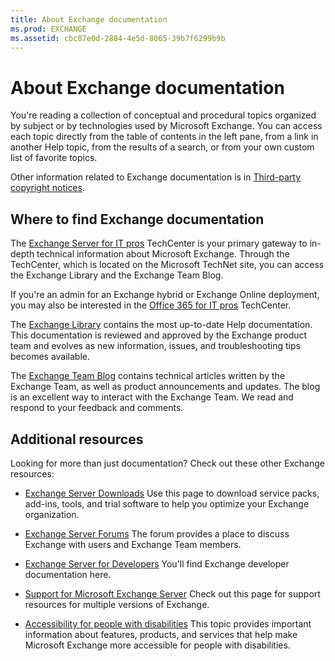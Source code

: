 ```yaml
---
title: About Exchange documentation
ms.prod: EXCHANGE
ms.assetid: cbc07e0d-2884-4e5d-8065-39b7f6299b9b
---
```



# About Exchange documentation

You're reading a collection of conceptual and procedural topics organized by subject or by technologies used by Microsoft Exchange. You can access each topic directly from the table of contents in the left pane, from a link in another Help topic, from the results of a search, or from your own custom list of favorite topics.
  
    
    

Other information related to Exchange documentation is in  [Third-party copyright notices](third-party-copyright-notices.md).
## Where to find Exchange documentation

The  [Exchange Server for IT pros](https://go.microsoft.com/fwlink/p/?linkid=34165) TechCenter is your primary gateway to in-depth technical information about Microsoft Exchange. Through the TechCenter, which is located on the Microsoft TechNet site, you can access the Exchange Library and the Exchange Team Blog.
  
    
    
If you're an admin for an Exchange hybrid or Exchange Online deployment, you may also be interested in the  [Office 365 for IT pros](https://go.microsoft.com/fwlink/p/?LinkId=282341) TechCenter.
  
    
    
The  [Exchange Library](https://go.microsoft.com/fwlink/p/?linkid=82055) contains the most up-to-date Help documentation. This documentation is reviewed and approved by the Exchange product team and evolves as new information, issues, and troubleshooting tips becomes available.
  
    
    
The  [Exchange Team Blog](https://go.microsoft.com/fwlink/p/?LinkID=178595) contains technical articles written by the Exchange Team, as well as product announcements and updates. The blog is an excellent way to interact with the Exchange Team. We read and respond to your feedback and comments.
  
    
    

## Additional resources

Looking for more than just documentation? Check out these other Exchange resources: 
  
    
    

-  [Exchange Server Downloads](https://go.microsoft.com/fwlink/p/?linkId=179447) Use this page to download service packs, add-ins, tools, and trial software to help you optimize your Exchange organization.
    
  
-  [Exchange Server Forums](https://go.microsoft.com/fwlink/p/?linkId=60612) The forum provides a place to discuss Exchange with users and Exchange Team members.
    
  
-  [Exchange Server for Developers](https://go.microsoft.com/fwlink/p/?linkId=24705) You'll find Exchange developer documentation here.
    
  
-  [Support for Microsoft Exchange Server](https://go.microsoft.com/fwlink/p/?LinkId=283967) Check out this page for support resources for multiple versions of Exchange.
    
  
-  [Accessibility for people with disabilities](accessibility-for-people-with-disabilities.md) This topic provides important information about features, products, and services that help make Microsoft Exchange more accessible for people with disabilities.
    
  

